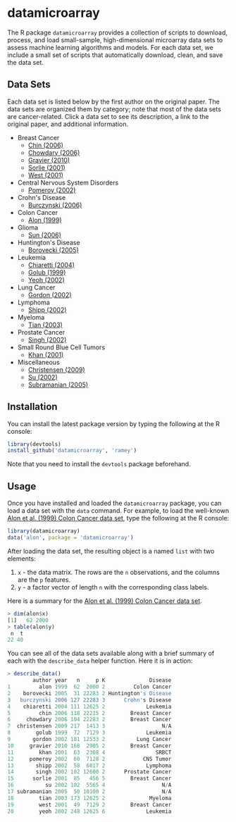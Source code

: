 # datamicroarray

The R package `datamicroarray` provides a collection of scripts to download, process, and load small-sample, high-dimensional microarray data sets to assess machine learning algorithms and models. For each data set, we include a small set of scripts that automatically download, clean, and save the data set.

## Data Sets

Each data set is listed below by the first author on the original paper. The data sets are organized them by category; note that most of the data sets are cancer-related. Click a data set to see its description, a link to the original paper, and additional information.

* Breast Cancer
  * [Chin (2006)](https://github.com/ramey/datamicroarray/wiki/Chin-%282006%29)
  * [Chowdary (2006)](https://github.com/ramey/datamicroarray/wiki/Chowdary-%282006%29)
  * [Gravier (2010)](https://github.com/ramey/datamicroarray/wiki/Gravier-%282010%29)
  * [Sorlie (2001)](https://github.com/ramey/datamicroarray/wiki/Sorlie-%282001%29)
  * [West (2001)](https://github.com/ramey/datamicroarray/wiki/West-%282001%29)
* Central Nervous System Disorders
  * [Pomeroy (2002)](https://github.com/ramey/datamicroarray/wiki/Pomeroy-%282002%29)
* Crohn's Disease
  * [Burczynski (2006)](https://github.com/ramey/datamicroarray/wiki/Burczynski-%282006%29)
* Colon Cancer
  * [Alon (1999)](https://github.com/ramey/datamicroarray/wiki/Alon-%281999%29)
* Glioma
  * [Sun (2006)](https://github.com/ramey/datamicroarray/wiki/Sun-%282006%29)
* Huntington's Disease
  * [Borovecki (2005)](https://github.com/ramey/datamicroarray/wiki/Borovecki-%282005%29)
* Leukemia
  * [Chiaretti (2004)](https://github.com/ramey/datamicroarray/wiki/Chiaretti-%282004%29)
  * [Golub (1999)](https://github.com/ramey/datamicroarray/wiki/Golub-%281999%29)
  * [Yeoh (2002)](https://github.com/ramey/datamicroarray/wiki/Yeoh-%282002%29)
* Lung Cancer
  * [Gordon (2002)](https://github.com/ramey/datamicroarray/wiki/Gordon-%282002%29)
* Lymphoma
  * [Shipp (2002)](https://github.com/ramey/datamicroarray/wiki/Shipp-%282002%29)
* Myeloma
  * [Tian (2003)](https://github.com/ramey/datamicroarray/wiki/Tian-%282003%29)
* Prostate Cancer
  * [Singh (2002)](https://github.com/ramey/datamicroarray/wiki/Singh-%282002%29)
* Small Round Blue Cell Tumors
  * [Khan (2001)](https://github.com/ramey/datamicroarray/wiki/Khan-%282001%29)
* Miscellaneous
  * [Christensen (2009)](https://github.com/ramey/datamicroarray/wiki/Christensen-%282009%29)
  * [Su (2002)](https://github.com/ramey/datamicroarray/wiki/Su-%282002%29)
  * [Subramanian (2005)](https://github.com/ramey/datamicroarray/wiki/Subramanian-%282005%29)

## Installation

You can install the latest package version by typing the following at the R console:

```r
library(devtools)
install_github('datamicroarray', 'ramey')
```

Note that you need to install the `devtools` package beforehand.

## Usage

Once you have installed and loaded the `datamicroarray` package, you can load a data set with the `data` command. For example, to load the well-known [Alon et al. (1999) Colon Cancer data set](https://github.com/ramey/datamicroarray/wiki/Alon-%281999%29), type the following at the R console:

```r
library(datamicroarray)
data('alon', package = 'datamicroarray')
```

After loading the data set, the resulting object is a named `list` with two elements:

1. `x` - the data matrix. The rows are the `n` observations, and the columns are the `p` features.
2. `y` - a factor vector of length `n` with the corresponding class labels.

Here is a summary for the [Alon et al. (1999) Colon Cancer data set](https://github.com/ramey/datamicroarray/wiki/Alon-%281999%29).

```r
> dim(alon$x)
[1]   62 2000
> table(alon$y)
 n  t 
22 40 
```

You can see all of the data sets available along with a brief summary of each with the `describe_data` helper function. Here it is in action:

```r
> describe_data()
        author year   n     p K              Disease
1         alon 1999  62  2000 2         Colon Cancer
2    borovecki 2005  31 22283 2 Huntington's Disease
3   burczynski 2006 127 22283 3      Crohn's Disease
4    chiaretti 2004 111 12625 2             Leukemia
5         chin 2006 118 22215 2        Breast Cancer
6     chowdary 2006 104 22283 2        Breast Cancer
7  christensen 2009 217  1413 3                  N/A
8        golub 1999  72  7129 3             Leukemia
9       gordon 2002 181 12533 2          Lung Cancer
10     gravier 2010 168  2905 2        Breast Cancer
11        khan 2001  63  2308 4                SRBCT
12     pomeroy 2002  60  7128 2            CNS Tumor
13       shipp 2002  58  6817 2             Lymphoma
14       singh 2002 102 12600 2      Prostate Cancer
15      sorlie 2001  85   456 5        Breast Cancer
16          su 2002 102  5565 4                  N/A
17 subramanian 2005  50 10100 2                  N/A
18        tian 2003 173 12625 2              Myeloma
19        west 2001  49  7129 2        Breast Cancer
20        yeoh 2002 248 12625 6             Leukemia
```
